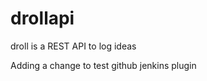 drollapi
========

droll is a REST API to log ideas

Adding a change to test github jenkins plugin 
